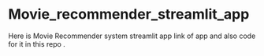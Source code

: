 # Movie_recommender_streamlit_app
Here is Movie Recommender system streamlit app link of app and also code for it in this repo .
